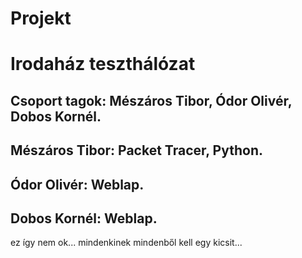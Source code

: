 # Projekt
# Irodaház teszthálózat
## Csoport tagok: Mészáros Tibor, Ódor Olivér, Dobos Kornél.
## Mészáros Tibor: Packet Tracer, Python.
## Ódor Olivér: Weblap.
## Dobos Kornél: Weblap.
ez így nem ok... mindenkinek mindenből kell egy kicsit...
